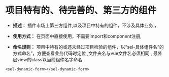 # 项目特有的、待完善的、第三方的组件

 - **描述：**  插件市场上第三方组件,以及项目中特有的组件，不涉及具体业务 ，

 - **使用方式：** 在页面中直接使用，不需要import和component注册, 

- **命名规则：** 项目中特有的或还未经过项目检验的组件，以“sel-具体组件名”的方式命名”，方便查看业务代码时定位 ,文件夹名与vue文件名必须相同 , 最外层view的class以当前组件名字命名
			 

 ``` javascirpt
 <sel-dynamic-form></sel-dynamic-form>
 ```